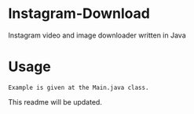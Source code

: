 # Instagram-Download
Instagram video and image downloader written in Java

# Usage
    Example is given at the Main.java class.

This readme  will be updated.


